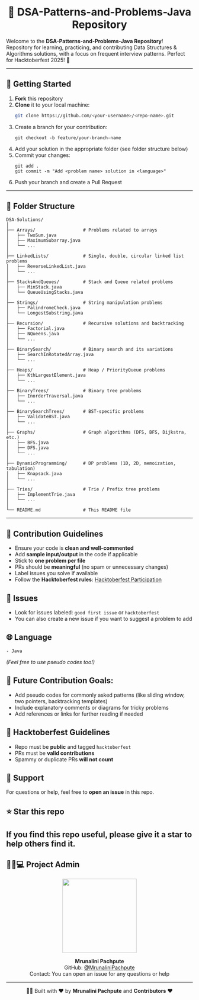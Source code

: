 <h1 align="center"> 🧩 DSA-Patterns-and-Problems-Java Repository </h1>

Welcome to the **DSA-Patterns-and-Problems-Java Repository**!  
Repository for learning, practicing, and contributing Data Structures & Algorithms solutions, with a focus on frequent interview patterns. Perfect for Hacktoberfest 2025! 🚀

---

## 🚀 Getting Started

1. **Fork** this repository  
2. **Clone** it to your local machine:  
   ```bash
   git clone https://github.com/<your-username>/<repo-name>.git
3. Create a branch for your contribution:
   ```
   git checkout -b feature/your-branch-name
   ```
4. Add your solution in the appropriate folder (see folder structure below)
5. Commit your changes:
   ```
   git add .
   git commit -m "Add <problem name> solution in <language>"
   ```
6. Push your branch and create a Pull Request
---
## 📂 Folder Structure
```
DSA-Solutions/
│
├── Arrays/                  # Problems related to arrays
│   ├── TwoSum.java
│   ├── MaximumSubarray.java
│   └── ...
│
├── LinkedLists/             # Single, double, circular linked list problems
│   ├── ReverseLinkedList.java
│   └── ...
│
├── StacksAndQueues/         # Stack and Queue related problems
│   ├── MinStack.java
│   └── QueueUsingStacks.java
│
├── Strings/                 # String manipulation problems
│   ├── PalindromeCheck.java
│   └── LongestSubstring.java
│
├── Recursion/               # Recursive solutions and backtracking
│   ├── Factorial.java
│   ├── NQueens.java
│   └── ...
│
├── BinarySearch/            # Binary search and its variations
│   ├── SearchInRotatedArray.java
│   └── ...
│
├── Heaps/                   # Heap / PriorityQueue problems
│   ├── KthLargestElement.java
│   └── ...
│
├── BinaryTrees/             # Binary tree problems
│   ├── InorderTraversal.java
│   └── ...
│
├── BinarySearchTrees/       # BST-specific problems
│   ├── ValidateBST.java
│   └── ...
│
├── Graphs/                  # Graph algorithms (DFS, BFS, Dijkstra, etc.)
│   ├── BFS.java
│   ├── DFS.java
│   └── ...
│
├── DynamicProgramming/      # DP problems (1D, 2D, memoization, tabulation)
│   ├── Knapsack.java
│   └── ...
│
├── Tries/                   # Trie / Prefix tree problems
│   ├── ImplementTrie.java
│   └── ...
│
└── README.md                # This README file

```
---
## 📝 Contribution Guidelines

- Ensure your code is **clean and well-commented**  
- Add **sample input/output** in the code if applicable  
- Stick to **one problem per file**  
- PRs should be **meaningful** (no spam or unnecessary changes)  
- Label issues you solve if available  
- Follow the **Hacktoberfest rules**: [Hacktoberfest Participation](https://hacktoberfest.com/participation/)  

## 🔖 Issues

- Look for issues labeled: `good first issue` or `hacktoberfest`  
- You can also create a new issue if you want to suggest a problem to add  

## 🌐 Language
```
- Java  
```
*(Feel free to use pseudo codes too!)*  

## 🔮 Future Contribution Goals:
- Add pseudo codes for commonly asked patterns (like sliding window, two pointers, backtracking templates)
- Include explanatory comments or diagrams for tricky problems
- Add references or links for further reading if needed

## 🎯 Hacktoberfest Guidelines

- Repo must be **public** and tagged `hacktoberfest`  
- PRs must be **valid contributions**  
- Spammy or duplicate PRs **will not count**  

## 🤝 Support

For questions or help, feel free to **open an issue** in this repo.  

## ⭐ Star this repo

If you find this repo useful, **please give it a star** to help others find it.  
---
## 👩‍🦰💻 Project Admin

<p align="center">
  <a href="https://github.com/MrunaliniPachpute">
    <img src="https://github.com/MrunaliniPachpute.png" width="200"/>
  </a>
</p>

<p align="center">
  <strong>Mrunalini Pachpute</strong><br/>
  GitHub: <a href="https://github.com/MrunaliniPachpute">@MrunaliniPachpute</a><br/>
  Contact: You can open an issue for any questions or help
</p>

---

<p align="center"> 👨‍💻 Built with ❤️ by <b>Mrunalini Pachpute</b> and <b>Contributors</b> ❤️ </p>

